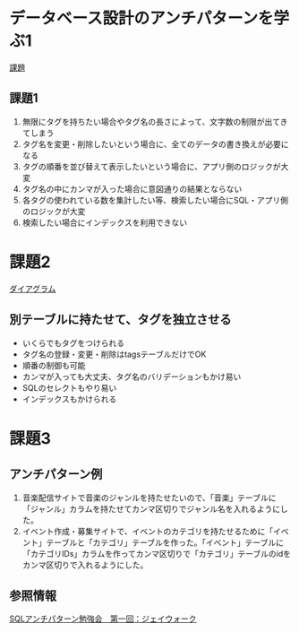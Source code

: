 # データベース設計のアンチパターンを学ぶ1

[課題](https://airtable.com/appPxhCPFYGqqN9YU/tblVlFr2q4lIqDKYc/viwX8r6DpCRp80swL/recxcD9MBY0dHPeED?blocks=hide)

## 課題1

1. 無限にタグを持ちたい場合やタグ名の長さによって、文字数の制限が出てきてしまう
2. タグ名を変更・削除したいという場合に、全てのデータの書き換えが必要になる
3. タグの順番を並び替えて表示したいという場合に、アプリ側のロジックが大変
4. タグ名の中にカンマが入った場合に意図通りの結果とならない
5. 各タグの使われている数を集計したい等、検索したい場合にSQL・アプリ側のロジックが大変
6. 検索したい場合にインデックスを利用できない

# 課題2

[ダイアグラム](https://dbdiagram.io/d/61a1e7738c901501c0d4eec9)

## 別テーブルに持たせて、タグを独立させる

- いくらでもタグをつけられる
- タグ名の登録・変更・削除はtagsテーブルだけでOK
- 順番の制御も可能
- カンマが入っても大丈夫、タグ名のバリデーションもかけ易い
- SQLのセレクトもやり易い
- インデックスもかけられる

# 課題3

## アンチパターン例

1. 音楽配信サイトで音楽のジャンルを持たせたいので、「音楽」テーブルに「ジャンル」カラムを持たせてカンマ区切りでジャンル名を入れるようにした。
2. イベント作成・募集サイトで、イベントのカテゴリを持たせるために「イベント」テーブルと「カテゴリ」テーブルを作った。「イベント」テーブルに「カテゴリIDs」カラムを作ってカンマ区切りで「カテゴリ」テーブルのidをカンマ区切りで入れるようにした。

## 参照情報

[SQLアンチパターン勉強会　第一回：ジェイウォーク](https://qiita.com/aconit96/items/24f790662d9b88a3ab74)  

